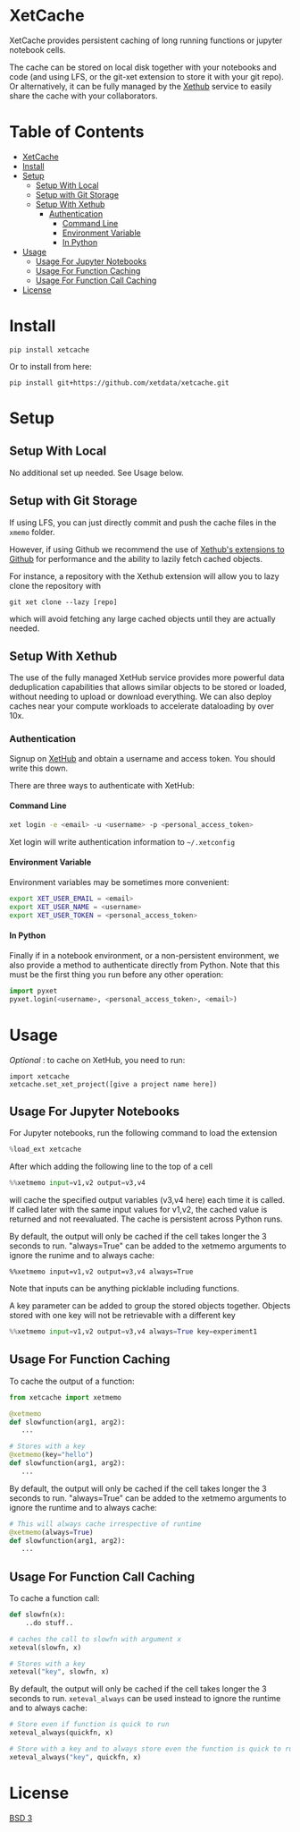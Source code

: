 # XetCache

XetCache provides persistent caching of long running functions or jupyter
notebook cells. 

The cache can be stored on local disk together with your notebooks and code
(and using LFS, or the git-xet extension to store it with your git repo).
Or alternatively, it can be fully managed by the [Xethub](xethub.com) service
to easily share the cache with your collaborators.

# Table of Contents

* [XetCache](#xetcache)
* [Install](#install)
* [Setup](#setup)
  * [Setup With Local](#setup-with-local)
  * [Setup with Git Storage](#setup-with-git-storage)
  * [Setup With Xethub](#setup-with-xethub)
    * [Authentication](#authentication)
      * [Command Line](#command-line)
      * [Environment Variable](#environment-variable)
      * [In Python](#in-python)
* [Usage](#usage)
  * [Usage For Jupyter Notebooks](#usage-for-jupyter-notebooks)
  * [Usage For Function Caching](#usage-for-function-caching)
  * [Usage For Function Call Caching](#usage-for-function-call-caching)
* [License](#license)

# Install
```
pip install xetcache
```

Or to install from here:

```
pip install git+https://github.com/xetdata/xetcache.git
```

# Setup
## Setup With Local 
No additional set up needed. See Usage below.

## Setup with Git Storage
If using LFS, you can just directly commit and push the cache files in the
`xmemo` folder.

However, if using Github we recommend the use of [Xethub's extensions to
Github](https://xetdata.com) for performance and the ability to lazily fetch
cached objects.

For instance, a repository with the Xethub extension will allow you to
lazy clone the repository with 
```
git xet clone --lazy [repo]
```
which will avoid fetching any large cached objects until they are 
actually needed.

## Setup With Xethub
The use of the fully managed XetHub service provides more powerful data
deduplication capabilities that allows similar objects to be stored or loaded,
without needing to upload or download everything. We can also deploy caches near
your compute workloads to accelerate dataloading by over 10x.

### Authentication

Signup on [XetHub](https://xethub.com/user/sign_up) and obtain
a username and access token. You should write this down.

There are three ways to authenticate with XetHub:

#### Command Line

```bash
xet login -e <email> -u <username> -p <personal_access_token>
```
Xet login will write authentication information to `~/.xetconfig`

#### Environment Variable
Environment variables may be sometimes more convenient:
```bash
export XET_USER_EMAIL = <email>
export XET_USER_NAME = <username>
export XET_USER_TOKEN = <personal_access_token>
```

#### In Python
Finally if in a notebook environment, or a non-persistent environment,
we also provide a method to authenticate directly from Python. Note that
this must be the first thing you run before any other operation:
```python
import pyxet
pyxet.login(<username>, <personal_access_token>, <email>)
```

# Usage

*Optional* : to cache on XetHub, you need to run:
```
import xetcache
xetcache.set_xet_project([give a project name here])
```

## Usage For Jupyter Notebooks

For Jupyter notebooks, run the following command to load the extension
```python
%load_ext xetcache
```

After which adding the following line to the top of a cell
```python
%%xetmemo input=v1,v2 output=v3,v4
```
will cache the specified output variables (v3,v4 here) each time it is called.
If called later with the same input values for v1,v2, the cached value is
returned and not reevaluated. The cache is persistent across Python runs.

By default, the output will only be cached if the cell takes longer the 3
seconds to run. "always=True" can be added to the xetmemo arguments to
ignore the runime and to always cache:

```
%%xetmemo input=v1,v2 output=v3,v4 always=True
```

Note that inputs can be anything picklable including functions.

A key parameter can be added to group the stored objects together.
Objects stored with one key will not be retrievable with a different
key

```python
%%xetmemo input=v1,v2 output=v3,v4 always=True key=experiment1
```

## Usage For Function Caching
To cache the output of a function:
```python
from xetcache import xetmemo

@xetmemo
def slowfunction(arg1, arg2):
   ...

# Stores with a key
@xetmemo(key="hello")
def slowfunction(arg1, arg2):
   ...
```

By default, the output will only be cached if the cell takes longer the 3
seconds to run. "always=True" can be added to the xetmemo arguments to
ignore the runtime and to always cache:

```python
# This will always cache irrespective of runtime
@xetmemo(always=True)
def slowfunction(arg1, arg2):
   ...
```

## Usage For Function Call Caching

To cache a function call:

```python
def slowfn(x):
    ..do stuff..

# caches the call to slowfn with argument x
xeteval(slowfn, x)

# Stores with a key
xeteval("key", slowfn, x)
```

By default, the output will only be cached if the cell takes longer the 3
seconds to run. `xeteval_always` can be used instead to 
ignore the runtime and to always cache:

```python
# Store even if function is quick to run
xeteval_always(quickfn, x)

# Store with a key and to always store even the function is quick to run
xeteval_always("key", quickfn, x)
```


# License
[BSD 3](LICENSE)
